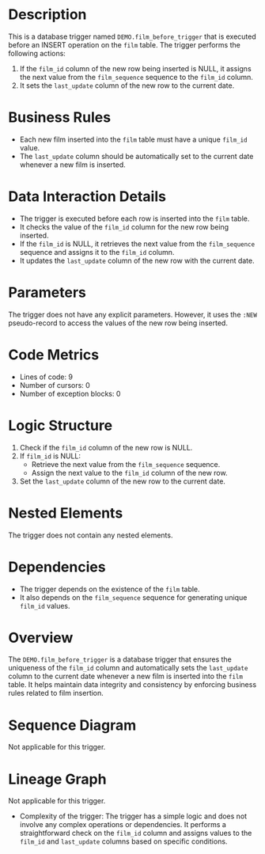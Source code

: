 # Description
This is a database trigger named `DEMO.film_before_trigger` that is executed before an INSERT operation on the `film` table. The trigger performs the following actions:

1. If the `film_id` column of the new row being inserted is NULL, it assigns the next value from the `film_sequence` sequence to the `film_id` column.
2. It sets the `last_update` column of the new row to the current date.

# Business Rules
- Each new film inserted into the `film` table must have a unique `film_id` value.
- The `last_update` column should be automatically set to the current date whenever a new film is inserted.

# Data Interaction Details
- The trigger is executed before each row is inserted into the `film` table.
- It checks the value of the `film_id` column for the new row being inserted.
- If the `film_id` is NULL, it retrieves the next value from the `film_sequence` sequence and assigns it to the `film_id` column.
- It updates the `last_update` column of the new row with the current date.

# Parameters
The trigger does not have any explicit parameters. However, it uses the `:NEW` pseudo-record to access the values of the new row being inserted.

# Code Metrics
- Lines of code: 9
- Number of cursors: 0
- Number of exception blocks: 0

# Logic Structure
1. Check if the `film_id` column of the new row is NULL.
2. If `film_id` is NULL:
   - Retrieve the next value from the `film_sequence` sequence.
   - Assign the next value to the `film_id` column of the new row.
3. Set the `last_update` column of the new row to the current date.

# Nested Elements
The trigger does not contain any nested elements.

# Dependencies
- The trigger depends on the existence of the `film` table.
- It also depends on the `film_sequence` sequence for generating unique `film_id` values.

# Overview
The `DEMO.film_before_trigger` is a database trigger that ensures the uniqueness of the `film_id` column and automatically sets the `last_update` column to the current date whenever a new film is inserted into the `film` table. It helps maintain data integrity and consistency by enforcing business rules related to film insertion.

# Sequence Diagram
Not applicable for this trigger.

# Lineage Graph
Not applicable for this trigger.

- Complexity of the trigger: The trigger has a simple logic and does not involve any complex operations or dependencies. It performs a straightforward check on the `film_id` column and assigns values to the `film_id` and `last_update` columns based on specific conditions.